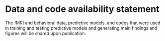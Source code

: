# Data and code availability statement
The fMRI and behavioral data, predictive models, and codes that were used in training and testing predictive models and generating main findings and figures will be shared upon publication.
